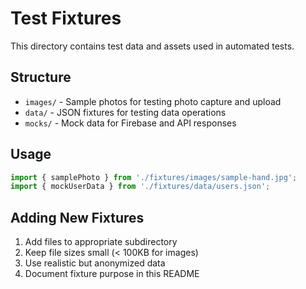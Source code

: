 # Test Fixtures

This directory contains test data and assets used in automated tests.

## Structure

- `images/` - Sample photos for testing photo capture and upload
- `data/` - JSON fixtures for testing data operations
- `mocks/` - Mock data for Firebase and API responses

## Usage

```typescript
import { samplePhoto } from './fixtures/images/sample-hand.jpg';
import { mockUserData } from './fixtures/data/users.json';
```

## Adding New Fixtures

1. Add files to appropriate subdirectory
2. Keep file sizes small (< 100KB for images)
3. Use realistic but anonymized data
4. Document fixture purpose in this README

